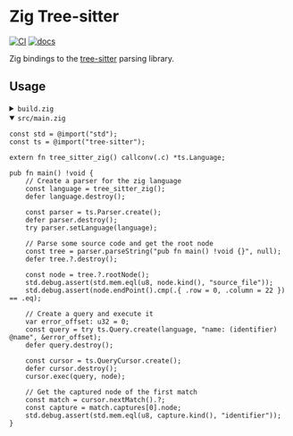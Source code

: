 # Zig Tree-sitter

[![CI][ci]](https://github.com/tree-sitter/zig-tree-sitter/actions/workflows/ci.yml)
[![docs][docs]](https://tree-sitter.github.io/zig-tree-sitter/)

Zig bindings to the [tree-sitter] parsing library.

## Usage

<details>
<summary><code>build.zig</code></summary>

```zig
const std = @import("std");

pub fn build(b: *std.Build) void {
    const target = b.standardTargetOptions(.{});
    const optimize = b.standardOptimizeOption(.{});

    const exe = b.addExecutable(.{
        .name = "zig-tree-sitter-usage",
        .root_source_file = b.path("src/main.zig"),
        .target = target,
        .optimize = optimize,
    });
    b.installArtifact(exe);

    const tree_sitter = b.dependency("tree_sitter", .{
        .target = target,
        .optimize = optimize,
    });
    exe.root_module.addImport("tree-sitter", tree_sitter.module("tree-sitter"));

    const tree_sitter_zig = b.dependency("tree_sitter_zig", .{
        .target = target,
        .optimize = optimize,
    });
    exe.linkLibrary(tree_sitter_zig.artifact("tree-sitter-zig"));

    const run_cmd = b.addRunArtifact(exe);
    run_cmd.step.dependOn(b.getInstallStep());
    const run_step = b.step("run", "Run the example");
    run_step.dependOn(&run_cmd.step);
}
```

</details>

<details open>
<summary><code>src/main.zig</code></summary>

```zig
const std = @import("std");
const ts = @import("tree-sitter");

extern fn tree_sitter_zig() callconv(.c) *ts.Language;

pub fn main() !void {
    // Create a parser for the zig language
    const language = tree_sitter_zig();
    defer language.destroy();

    const parser = ts.Parser.create();
    defer parser.destroy();
    try parser.setLanguage(language);

    // Parse some source code and get the root node
    const tree = parser.parseString("pub fn main() !void {}", null);
    defer tree.?.destroy();

    const node = tree.?.rootNode();
    std.debug.assert(std.mem.eql(u8, node.kind(), "source_file"));
    std.debug.assert(node.endPoint().cmp(.{ .row = 0, .column = 22 }) == .eq);

    // Create a query and execute it
    var error_offset: u32 = 0;
    const query = try ts.Query.create(language, "name: (identifier) @name", &error_offset);
    defer query.destroy();

    const cursor = ts.QueryCursor.create();
    defer cursor.destroy();
    cursor.exec(query, node);

    // Get the captured node of the first match
    const match = cursor.nextMatch().?;
    const capture = match.captures[0].node;
    std.debug.assert(std.mem.eql(u8, capture.kind(), "identifier"));
}
```

</details>

[tree-sitter]: https://tree-sitter.github.io/tree-sitter/
[ci]: https://img.shields.io/github/actions/workflow/status/tree-sitter/zig-tree-sitter/ci.yml?logo=github&label=CI
[docs]: https://img.shields.io/github/deployments/tree-sitter/zig-tree-sitter/github-pages?logo=zig&label=API%20Docs
